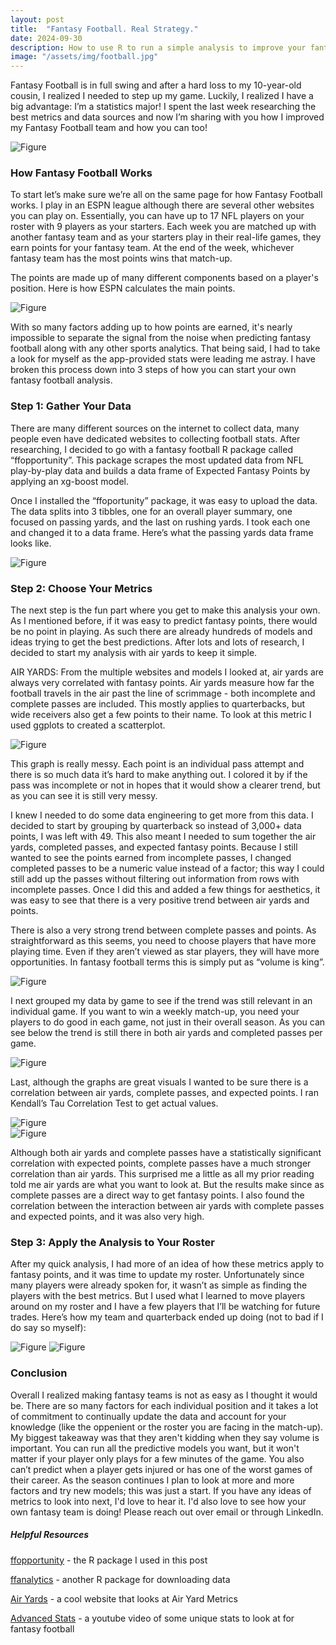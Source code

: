 ```yaml
---
layout: post
title:  "Fantasy Football. Real Strategy."
date: 2024-09-30
description: How to use R to run a simple analysis to improve your fantasy football picks.   
image: "/assets/img/football.jpg"
---
```


<p class="intro"><span class="dropcap">F</span>antasy Football is in full swing and after a hard loss to my 10-year-old cousin, I realized I needed to step up my game. Luckily, I realized I have a big advantage: I’m a statistics major! I spent the last week researching the best metrics and data sources and now I’m sharing with you how I improved my Fantasy Football team and how you can too!</p>


![Figure]({{site.url}}/{{site.baseurl}}/assets/img/loss.jpg)


### How Fantasy Football Works


To start let’s make sure we’re all on the same page for how Fantasy Football works. I play in an ESPN league although there are several other websites you can play on. Essentially, you can have up to 17 NFL players on your roster with 9 players as your starters. Each week you are matched up with another fantasy team and as your starters play in their real-life games, they earn points for your fantasy team. At the end of the week, whichever fantasy team has the most points wins that match-up.


The points are made up of many different components based on a player's position. Here is how ESPN calculates the main points.


![Figure]({{site.url}}/{{site.baseurl}}/assets/img/ff_scoring.jpg)


With so many factors adding up to how points are earned, it's nearly impossible to separate the signal from the noise when predicting fantasy football along with any other sports analytics. That being said, I had to take a look for myself as the app-provided stats were leading me astray. I have broken this process down into 3 steps of how you can start your own fantasy football analysis.


### Step 1: Gather Your Data
There are many different sources on the internet to collect data, many people even have dedicated websites to collecting football stats. After researching, I decided to go with a fantasy football R package called “ffopportunity”. This package scrapes the most updated data from NFL play-by-play data and builds a data frame of Expected Fantasy Points by applying an xg-boost model.  


Once I installed the “ffoportunity” package, it was easy to upload the data. The data splits into 3 tibbles, one for an overall player summary, one focused on passing yards, and the last on rushing yards. I took each one and changed it to a data frame. Here’s what the passing yards data frame looks like.


![Figure]({{site.url}}/{{site.baseurl}}/assets/img/pass_better.jpg)


### Step 2: Choose Your Metrics
The next step is the fun part where you get to make this analysis your own. As I mentioned before, if it was easy to predict fantasy points, there would be no point in playing. As such there are already hundreds of models and ideas trying to get the best predictions. After lots and lots of research, I decided to start my analysis with air yards to keep it simple.


AIR YARDS: From the multiple websites and models I looked at, air yards are always very correlated with fantasy points. Air yards measure how far the football travels in the air past the line of scrimmage - both incomplete and complete passes are included. This mostly applies to quarterbacks, but wide receivers also get a few points to their name. To look at this metric I used ggplots to created a scatterplot.


![Figure]({{site.url}}/{{site.baseurl}}/assets/img/first.jpeg)


This graph is really messy. Each point is an individual pass attempt and there is so much data it’s hard to make anything out. I colored it by if the pass was incomplete or not in hopes that it would show a clearer trend, but as you can see it is still very messy.


I knew I needed to do some data engineering to get more from this data. I decided to start by grouping by quarterback so instead of 3,000+ data points, I was left with 49. This also meant I needed to sum together the air yards, completed passes, and expected fantasy points. Because I still wanted to see the points earned from incomplete passes, I changed completed passes to be a numeric value instead of a factor; this way I could still add up the passes without filtering out information from rows with incomplete passes. Once I did this and added a few things for aesthetics, it was easy to see that there is a very positive trend between air yards and points.


There is also a very strong trend between complete passes and points. As straightforward as this seems, you need to choose players that have more playing time. Even if they aren’t viewed as star players, they will have more opportunities. In fantasy football terms this is simply put as “volume is king”.


![Figure]({{site.url}}/{{site.baseurl}}/assets/img/qb_graph.jpeg)


I next grouped my data by game to see if the trend was still relevant in an individual game. If you want to win a weekly match-up, you need your players to do good in each game, not just in their overall season. As you can see below the trend is still there in both air yards and completed passes per game.


![Figure]({{site.url}}/{{site.baseurl}}/assets/img/game_graph.jpeg)


Last, although the graphs are great visuals I wanted to be sure there is a correlation between air yards, complete passes, and expected points. I ran Kendall’s Tau Correlation Test to get actual values.


![Figure]({{site.url}}/{{site.baseurl}}/assets/img/corr_ay.jpg)  
![Figure]({{site.url}}/{{site.baseurl}}/assets/img/corr_cp.jpg)


Although both air yards and complete passes have a statistically significant correlation with expected points, complete passes have a much stronger correlation than air yards. This surprised me a little as all my prior reading told me air yards are what you want to look at. But the results make since as complete passes are a direct way to get fantasy points. I also found the correlation between the interaction between air yards with complete passes and expected points, and it was also very high.


### Step 3: Apply the Analysis to Your Roster
After my quick analysis, I had more of an idea of how these metrics apply to fantasy points, and it was time to update my roster. Unfortunately since many players were already spoken for, it wasn’t as simple as finding the players with the best metrics. But I used what I learned to move players around on my roster and I have a few players that I’ll be watching for future trades. Here’s how my team and quarterback ended up doing (not to bad if I do say so myself):


![Figure]({{site.url}}/{{site.baseurl}}/assets/img/end_results.jpg)
![Figure]({{site.url}}/{{site.baseurl}}/assets/img/qb_final.jpg)


### Conclusion
Overall I realized making fantasy teams is not as easy as I thought it would be. There are so many factors for each individual position and it takes a lot of commitment to continually update the data and account for your knowledge (like the oppenient or the roster you are facing in the match-up). My biggest takeaway was that they aren't kidding when they say volume is important. You can run all the predictive models you want, but it won't matter if your player only plays for a few minutes of the game. You also can’t predict when a player gets injured or has one of the worst games of their career. As the season continues I plan to look at more and more factors and try new models; this was just a start. If you have any ideas of metrics to look into next, I'd love to hear it. I'd also love to see how your own fantasy team is doing! Please reach out over email or through LinkedIn.


##### Helpful Resources

[ffopportunity](https://ffopportunity.ffverse.com/index.html) - the R package I used in this post

[ffanalytics](https://fantasyfootballanalytics.net/2016/06/ffanalytics-r-package-fantasy-football-data-analysis.html) - another R package for downloading data

[Air Yards](https://airyards.com/wopr.html) - a cool website that looks at Air Yard Metrics

[Advanced Stats](https://www.youtube.com/watch?v=I5C7ZGA6KSA) - a youtube video of some unique stats to look at for fantasy football
